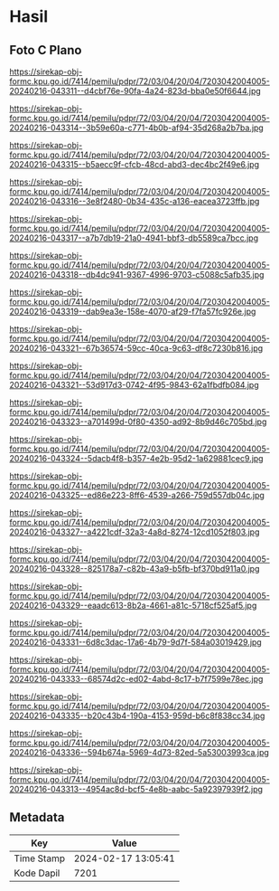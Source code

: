 # Hasil

## Foto C Plano

https://sirekap-obj-formc.kpu.go.id/7414/pemilu/pdpr/72/03/04/20/04/7203042004005-20240216-043311--d4cbf76e-90fa-4a24-823d-bba0e50f6644.jpg

https://sirekap-obj-formc.kpu.go.id/7414/pemilu/pdpr/72/03/04/20/04/7203042004005-20240216-043314--3b59e60a-c771-4b0b-af94-35d268a2b7ba.jpg

https://sirekap-obj-formc.kpu.go.id/7414/pemilu/pdpr/72/03/04/20/04/7203042004005-20240216-043315--b5aecc9f-cfcb-48cd-abd3-dec4bc2f49e6.jpg

https://sirekap-obj-formc.kpu.go.id/7414/pemilu/pdpr/72/03/04/20/04/7203042004005-20240216-043316--3e8f2480-0b34-435c-a136-eacea3723ffb.jpg

https://sirekap-obj-formc.kpu.go.id/7414/pemilu/pdpr/72/03/04/20/04/7203042004005-20240216-043317--a7b7db19-21a0-4941-bbf3-db5589ca7bcc.jpg

https://sirekap-obj-formc.kpu.go.id/7414/pemilu/pdpr/72/03/04/20/04/7203042004005-20240216-043318--db4dc941-9367-4996-9703-c5088c5afb35.jpg

https://sirekap-obj-formc.kpu.go.id/7414/pemilu/pdpr/72/03/04/20/04/7203042004005-20240216-043319--dab9ea3e-158e-4070-af29-f7fa57fc926e.jpg

https://sirekap-obj-formc.kpu.go.id/7414/pemilu/pdpr/72/03/04/20/04/7203042004005-20240216-043321--67b36574-59cc-40ca-9c63-df8c7230b816.jpg

https://sirekap-obj-formc.kpu.go.id/7414/pemilu/pdpr/72/03/04/20/04/7203042004005-20240216-043321--53d917d3-0742-4f95-9843-62a1fbdfb084.jpg

https://sirekap-obj-formc.kpu.go.id/7414/pemilu/pdpr/72/03/04/20/04/7203042004005-20240216-043323--a701499d-0f80-4350-ad92-8b9d46c705bd.jpg

https://sirekap-obj-formc.kpu.go.id/7414/pemilu/pdpr/72/03/04/20/04/7203042004005-20240216-043324--5dacb4f8-b357-4e2b-95d2-1a629881cec9.jpg

https://sirekap-obj-formc.kpu.go.id/7414/pemilu/pdpr/72/03/04/20/04/7203042004005-20240216-043325--ed86e223-8ff6-4539-a266-759d557db04c.jpg

https://sirekap-obj-formc.kpu.go.id/7414/pemilu/pdpr/72/03/04/20/04/7203042004005-20240216-043327--a4221cdf-32a3-4a8d-8274-12cd1052f803.jpg

https://sirekap-obj-formc.kpu.go.id/7414/pemilu/pdpr/72/03/04/20/04/7203042004005-20240216-043328--825178a7-c82b-43a9-b5fb-bf370bd911a0.jpg

https://sirekap-obj-formc.kpu.go.id/7414/pemilu/pdpr/72/03/04/20/04/7203042004005-20240216-043329--eaadc613-8b2a-4661-a81c-5718cf525af5.jpg

https://sirekap-obj-formc.kpu.go.id/7414/pemilu/pdpr/72/03/04/20/04/7203042004005-20240216-043331--6d8c3dac-17a6-4b79-9d7f-584a03019429.jpg

https://sirekap-obj-formc.kpu.go.id/7414/pemilu/pdpr/72/03/04/20/04/7203042004005-20240216-043333--68574d2c-ed02-4abd-8c17-b7f7599e78ec.jpg

https://sirekap-obj-formc.kpu.go.id/7414/pemilu/pdpr/72/03/04/20/04/7203042004005-20240216-043335--b20c43b4-190a-4153-959d-b6c8f838cc34.jpg

https://sirekap-obj-formc.kpu.go.id/7414/pemilu/pdpr/72/03/04/20/04/7203042004005-20240216-043336--594b674a-5969-4d73-82ed-5a53003993ca.jpg

https://sirekap-obj-formc.kpu.go.id/7414/pemilu/pdpr/72/03/04/20/04/7203042004005-20240216-043313--4954ac8d-bcf5-4e8b-aabc-5a92397939f2.jpg


## Metadata

| Key        | Value               |
| ---------- | ------------------- |
| Time Stamp | 2024-02-17 13:05:41 |
| Kode Dapil | 7201                |



